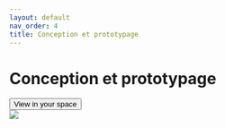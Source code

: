 ```yaml
---
layout: default
nav_order: 4
title: Conception et prototypage
---
```


# Conception et prototypage





<model-viewer src="Assembly 1bbbb23232.gltf" ar ar-modes="webxr scene-viewer quick-look" camera-controls tone-mapping="commerce" poster="poster.webp" shadow-intensity="0.83" exposure="0.28" shadow-softness="1">
    <div class="progress-bar hide" slot="progress-bar">
        <div class="update-bar"></div>
    </div>
    <button slot="ar-button" id="ar-button">
        View in your space
    </button>
    <div id="ar-prompt">
        <img src="https://modelviewer.dev/shared-assets/icons/hand.png">
    </div>
</model-viewer>

